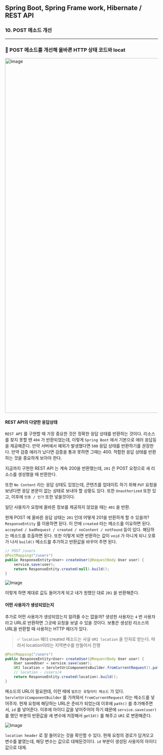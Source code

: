 ## Spring Boot, Spring Frame work, Hibernate / REST API

### 10. POST 메소드 개선

---

### 📌 POST 메소드를 개선해 올바른 HTTP 상태 코드와 locat

<img width="1169" alt="Image" src="https://github.com/user-attachments/assets/b7ed1148-f3dc-4e41-a008-a0c2787987a5" />

#### REST API의 다양한 응답상태

`REST API` 를 구현할 때 가장 중요한 것은 정확한 응답 상태를 반환하는 것이다.
리소스를 찾지 못할 땐 `404` 가 반환되었는데, 이렇게 `Spring Boot` 에서 기본으로 에러 응답등을 제공해준다.
만약 서버에서 예외가 발생했다면 `500` 응답 상태를 반환하기를 권장한다. 만약 검증 에러가 났다면 검증을 통과 못하면 그때는 400. 적합한 응답 상태를 반환하는 것을 중요하게 보아야 한다.

지금까지 구현한 REST API 는 계속 200을 반환했는데, `201` 은 POST 요청으로 새 리소스를 생성했을 때 반환한다.

또한 `No Content` 라는 응답 상태도 있었는데, 콘텐츠를 업데이트 하기 위해 `PUT` 요청을 보낸다면 응답 본문이 없는 상태로 보내야 할 상황도 있다.
또한 `Unauthorized` 또한 있고, 이후에 `인증 / 인가` 또한 넣을것이다.

일단 사용자가 요청에 올바른 정보를 제공하지 않았을 때는 `401` 을 반환.

현재 POST 에 올바른 응답 상태는 `201` 인데 어떻게 201을 반환하게 할 수 있을까?
`ResponseEntity` 를 이용하면 된다.
이 안에 `created` 라는 메소드를 이요하면 된다. `accepted / badRequest / created / noContent / notFound` 등이 있다. 해당하는 메소드를 호출하면 된다.
또한 이렇게 되면 반환하는 값이 `void` 가 아니게 되니 오류가 나서 `build()` 메소드를 추가하고 반환값을 바꾸어 주면 된다.

```java
// POST /users
@PostMapping("/users")
public ResponseEntity<User> createUser(@RequestBody User user) {
	service.save(user);
	return ResponseEntity.created(null).build();
}
```

![Image](https://github.com/user-attachments/assets/327f0017-5ad3-4efd-b592-1984967caad9)

이렇게 하면 제대로 값도 들어가게 되고 내가 원했던 대로 `201` 을 반환해준다.

#### 어떤 사용자가 생성되었는지

추가로 어떤 사용자가 생성되었는지 알려줄 수는 없을까? 생성한 사용자는 `4` 번 사용자라고 URL로 반환하면 그곳에 요청을 보낼 수 있을 것이다.
보통은 생성된 리소스의 URL을 반환할 때 사용하는 HTTP 헤더가 있다.

> ✅ `location` 헤더
> created 메소드는 사실 `URI location` 을 인자로 받는다. 따라서 location이라는 지역변수를 만들어서 진행

```java
@PostMapping("/users")
public ResponseEntity<User> createUser(@RequestBody User user) {
	User savedUser = service.save(user);
	URI location = ServletUriComponentsBuilder.fromCurrentRequest().path("/{id}").buildAndExpand(savedUser.getId()).toUri();
	// location - /users/4
	return ResponseEntity.created(location).build();
}
```

메소드의 URL이 필요한데, 이런 때에 `빌트인 유틸리티 메소드` 가 있다.
`ServletUriComponentBuilder` 를 가져와서 `fromCurrentRequest` 라는 메소드를 넣어주자.
현재 요청에 해당하는 URL은 준비가 되었는데 이후에 `path()` 를 추가해주면서, `id` 를 넣어준다. 이후에 아이디 값을 넣어주어야 하기 떄문에 `service.save(user)` 를 했던 부분의 반환값을 새 변수에 저장해서 `getId()` 를 해주고 `URI` 로 변환해준다.

![Image](https://github.com/user-attachments/assets/51266932-b71c-4a8f-a623-7f643323fa1b)

`location header` 로 잘 들어오는 것을 확인할 수 있다.
현재 요청의 경로가 담겨오고 변수를 붙였는데, 해당 변수는 값으로 대체된것이다.
`id` 부분이 생성된 사용자의 아이디 값으로 대체.

